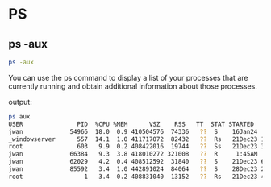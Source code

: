 # PS

## ps -aux
```bash
ps -aux
```
You can use the ps command to display a list of your processes that are currently running and obtain additional information about those processes.

output:
```bash
ps aux
USER               PID  %CPU %MEM      VSZ    RSS   TT  STAT STARTED      TIME COMMAND
jwan             54966  18.0  0.9 410504576  74336   ??  S    16Jan24  28:08.12 /Applications/iTerm 2.app/Contents/MacOS/iTerm2
_windowserver      557  14.1  1.0 411717072  82432   ??  Rs   21Dec23 1038:22.87 /System/Library/PrivateFrameworks/SkyLight.framework/Resources/WindowServer -daemon
root               603   9.9  0.2 408422016  19744   ??  Ss   21Dec23 336:55.52 /usr/libexec/airportd
jwan             66384   9.3  3.8 418010272 321008   ??  R     1:45AM   1:42.65 /Applications/PyCharm.app/Contents/MacOS/pycharm .
jwan             62029   4.2  0.4 408512592  31840   ??  S    21Dec23 611:23.39 /System/Library/PrivateFrameworks/FileProvider.framework/Support/fileproviderd
jwan             85592   3.4  1.0 442891024  84064   ??  S    28Dec23 252:36.91 /Applications/Google Chrome.app/Contents/Frameworks/Google Chrome Framework.framework/Versions/120.0.
root                 1   3.4  0.2 408831040  13152   ??  Rs   21Dec23 424:48.13 /sbin/launchd
```






